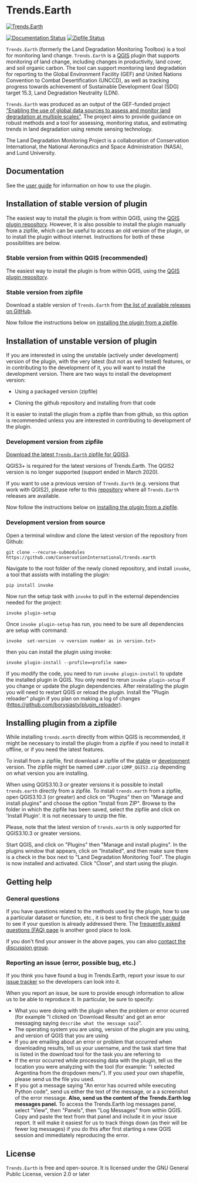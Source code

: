 # Trends.Earth

[![Trends.Earth](https://s3.amazonaws.com/trends.earth/sharing/trends_earth_logo_bl_600width.png)](http://trends.earth)

[![Documentation Status](https://readthedocs.org/projects/trendsearth/badge/?version=latest)](https://trendsearth.readthedocs.io/en/latest/?badge=latest)
[![Zipfile Status](https://github.com/ConservationInternational/trends.earth/actions/workflows/build_zipfile.yaml/badge.svg)](https://github.com/ConservationInternational/trends.earth/actions/workflows/build_zipfile.yaml)

`Trends.Earth` (formerly the Land Degradation Monitoring Toolbox) is a tool for
monitoring land change. `Trends.Earth` is a [QGIS](http://www.qgis.org) plugin
that supports monitoring of land change, including changes in productivity,
land cover, and soil organic carbon. The tool can support monitoring land
degradation for reporting to the Global Environment Facility (GEF) and United
Nations Convention to Combat Desertification (UNCCD), as well as tracking
progress towards achievement of Sustainable Development Goal (SDG) target 15.3,
Land Degradation Neutrality (LDN).

`Trends.Earth` was produced as an output of the GEF-funded project [“Enabling
the use of global data sources to assess and monitor land degradation at
multiple scales”](http://vitalsigns.org/gef-ldmp). The project aims to provide
guidance on robust methods and a tool for assessing, monitoring status, and
estimating trends in land degradation using remote sensing technology.

The Land Degradation Monitoring Project is a collaboration of Conservation
International, the National Aeronautics and Space Administration (NASA), and
Lund University.

## Documentation

See the [user guide](http://trends.earth) for information on how to use
the plugin.

## Installation of stable version of plugin

The easiest way to install the plugin is from within QGIS, using the [QGIS
plugin repository](http://plugins.qgis.org/plugins/LDMP/). However, It is also
possible to install the plugin manually from a zipfile, which can be useful to
access an old version of the plugin, or to install the plugin without internet.
Instructions for both of these possibilities are below.

### Stable version from within QGIS (recommended)

The easiest way to install the plugin is from within QGIS, using the [QGIS
plugin repository](http://plugins.qgis.org/plugins/LDMP/).

### Stable version from zipfile

Download a stable version of `Trends.Earth` from
[the list of available releases on
GitHub](https://github.com/ConservationInternational/trends.earth/releases).

Now follow the instructions below on [installing the plugin from a
zipfile](#installing-plugin-from-a-zipfile).

## Installation of unstable version of plugin

If you are interested in using the unstable (actively under development) version of the
plugin, with the very latest (but not as well tested) features, or in contributing to
the development of it, you will want to install the development version. There are
two ways to install the development version:

- Using a packaged version (zipfile)

- Cloning the github repository and installing from that code

It is easier to install the plugin from a zipfile than from github, so this
option is recommended unless you are interested in contributing to development
of the plugin.

### Development version from zipfile

[Download the latest `Trends.Earth` zipfile for
QGIS3](https://s3.amazonaws.com/trends.earth/sharing/LDMP_main.zip).

QGIS3+ is required for the latest versions of Trends.Earth. The QGIS2 version is no
longer supported (support ended in March 2020).

If you want to use a previous version of `Trends.Earth` (e.g. versions that work with
QGIS2), please refer to this
[repository](https://github.com/ConservationInternational/trends.earth/releases) where
all `Trends.Earth` releases are available.

Now follow the instructions below on [installing the plugin from a
zipfile](#installing-plugin-from-a-zipfile).

### Development version from source

Open a terminal window and clone the latest version of the repository from
Github:

```
git clone --recurse-submodules https://github.com/ConservationInternational/trends.earth
```

Navigate to the root folder of the newly cloned repository, and install
`invoke`, a tool that assists with installing the plugin:

```
pip install invoke
```

Now run the setup task with `invoke` to pull in the external dependencies needed
for the project:

```
invoke plugin-setup
```

Once `invoke plugin-setup` has run, you need to be sure all dependencies are setup with command:

```
invoke  set-version -v <version number as in version.txt>
```

then you can install the plugin using invoke:

```
invoke plugin-install --profile=<profile name>
```

If you modify the code, you need to run `invoke plugin-install` to update the
installed plugin in QGIS. You only need to rerun `invoke plugin-setup` if you
change or update the plugin dependencies. After reinstalling the plugin you
will need to restart QGIS or reload the plugin. Install the "Plugin reloader"
plugin if you plan on making a log of changes
(https://github.com/borysiasty/plugin_reloader).

## Installing plugin from a zipfile

While installing `trends.earth` directly from within QGIS is recommended, it
might be necessary to install the plugin from a zipfile if you need to install
it offline, or if you need the latest features.

To install from a zipfile, first download a zipfile of the
[stable](#stable-version-from-zipfile) or
[development](#development-version-from-zipfile) version. The zipfile might be
named `LDMP.zip`or `LDMP_QGIS3.zip` depending on what
version you are installing.

When using QGIS3.10.3 or greater versions it is possible to install `trends.earth`
directly from a zipfile. To install `trends.earth` from a zipfile, open QGIS3.10.3
(or greater) and click on "Plugins" then on "Manage and install plugins" and
choose the option "Install from ZIP". Browse to the folder in which the zipfile
has been saved, select the zipfile and click on 'Install Plugin'.
It is not necessary to unzip the file.

Please, note that the latest version of `trends.earth` is only supported for
QGIS3.10.3 or greater versions.

Start QGIS, and click on "Plugins" then "Manage and install plugins". In the
plugins window that appears, click on "Installed", and then make sure there is
a check in the box next to "Land Degradation Monitoring Tool". The plugin is
now installed and activated. Click "Close", and start using the plugin.

## Getting help

### General questions

If you have questions related to the methods used by the plugin, how to use a
particular dataset or function, etc., it is best to first check the [user
guide](http://trends.earth/docs/en) to see if your question is already
addressed there. The [frequently asked questions (FAQ)
page](http://trends.earth/docs/en/about/faq.html) is another good place to
look.

If you don't find your answer in the above pages, you can also [contact the
discussion group](https://groups.google.com/forum/#!forum/trends_earth_users).

### Reporting an issue (error, possible bug, etc.)

If you think you have found a bug in Trends.Earth, report your issue to our
[issue
tracker](https://github.com/ConservationInternational/trends.earth/issues) so
the developers can look into it.

When you report an issue, be sure to provide enough information to allow us to
be able to reproduce it. In particular, be sure to specify:

- What you were doing with the plugin when the problem or error ocurred (for
  example "I clicked on 'Download Results' and got an error messaging saying
  `describe what the message said`".
- The operating system you are using, version of the plugin are you using, and
  version of QGIS that you are using
- If you are emailing about an error or problem that occurred when downloading
  results, tell us your username, and the task start time that is listed in the
  download tool for the task you are referring to
- If the error occurred while processing data with the plugin, tell us the
  location you were analyzing with the tool (for example: "I selected Argentina
  from the dropdown menu"). If you used your own shapefile, please send us the
  file you used.
- If you got a message saying "An error has ocurred while executing Python
  code", send us either the text of the message, or a a screenshot of the error
  message. **Also, send us the content of the Trends.Earth log messages
  panel.** To access the Trends.Earth log messages panel, select "View", then
  "Panels", then "Log Messages" from within QGIS. Copy and paste the text from
  that panel and include it in your issue report. It will make it easiest for
  us to track things down (as their will be fewer log messages) if you do this
  after first starting a new QGIS session and immediately reproducing the
  error.

## License

`Trends.Earth` is free and open-source. It is licensed under the GNU General
Public License, version 2.0 or later
